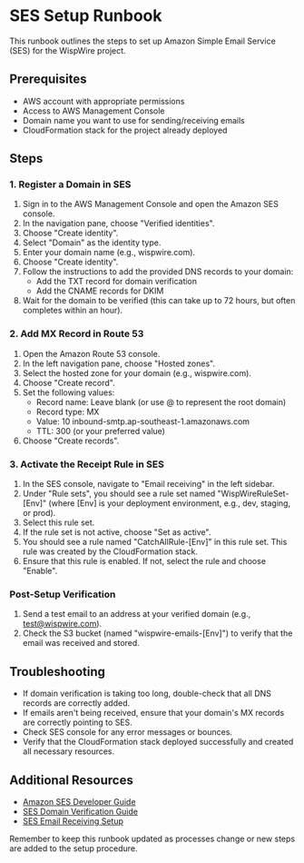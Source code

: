 # SES Setup Runbook

This runbook outlines the steps to set up Amazon Simple Email Service (SES) for the WispWire project.

## Prerequisites

- AWS account with appropriate permissions
- Access to AWS Management Console
- Domain name you want to use for sending/receiving emails
- CloudFormation stack for the project already deployed

## Steps

### 1. Register a Domain in SES

1. Sign in to the AWS Management Console and open the Amazon SES console.
2. In the navigation pane, choose "Verified identities".
3. Choose "Create identity".
4. Select "Domain" as the identity type.
5. Enter your domain name (e.g., wispwire.com).
6. Choose "Create identity".
7. Follow the instructions to add the provided DNS records to your domain:
   - Add the TXT record for domain verification
   - Add the CNAME records for DKIM
8. Wait for the domain to be verified (this can take up to 72 hours, but often completes within an hour).

### 2. Add MX Record in Route 53

1. Open the Amazon Route 53 console.
2. In the left navigation pane, choose "Hosted zones".
3. Select the hosted zone for your domain (e.g., wispwire.com).
4. Choose "Create record".
5. Set the following values:
   - Record name: Leave blank (or use @ to represent the root domain)
   - Record type: MX
   - Value: 10 inbound-smtp.ap-southeast-1.amazonaws.com
   - TTL: 300 (or your preferred value)
6. Choose "Create records".

### 3. Activate the Receipt Rule in SES

1. In the SES console, navigate to "Email receiving" in the left sidebar.
2. Under "Rule sets", you should see a rule set named "WispWireRuleSet-[Env]" (where [Env] is your deployment environment, e.g., dev, staging, or prod).
3. Select this rule set.
4. If the rule set is not active, choose "Set as active".
5. You should see a rule named "CatchAllRule-[Env]" in this rule set. This rule was created by the CloudFormation stack.
6. Ensure that this rule is enabled. If not, select the rule and choose "Enable".

### Post-Setup Verification

1. Send a test email to an address at your verified domain (e.g., test@wispwire.com).
2. Check the S3 bucket (named "wispwire-emails-[Env]") to verify that the email was received and stored.

## Troubleshooting

- If domain verification is taking too long, double-check that all DNS records are correctly added.
- If emails aren't being received, ensure that your domain's MX records are correctly pointing to SES.
- Check SES console for any error messages or bounces.
- Verify that the CloudFormation stack deployed successfully and created all necessary resources.

## Additional Resources

- [Amazon SES Developer Guide](https://docs.aws.amazon.com/ses/latest/dg/Welcome.html)
- [SES Domain Verification Guide](https://docs.aws.amazon.com/ses/latest/dg/verify-domain-procedure.html)
- [SES Email Receiving Setup](https://docs.aws.amazon.com/ses/latest/dg/receiving-email-setting-up.html)

Remember to keep this runbook updated as processes change or new steps are added to the setup procedure.